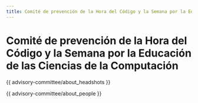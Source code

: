 ```yaml
---
title: Comité de prevención de la Hora del Código y la Semana por la Educación de las Ciencias de la Computación
---
```


# Comité de prevención de la Hora del Código y la Semana por la Educación de las Ciencias de la Computación

{{ advisory-committee/about_headshots }}

{{ advisory-committee/about_people }}